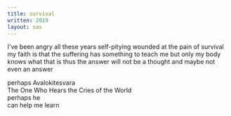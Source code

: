 ```yaml
---
title: survival
written: 2019
layout: sas
---
```


<div class="poem">
I've been angry all these years  
self-pitying  
wounded  
at the pain of survival  
my faith is that the suffering  
has something to teach me  
but only my body knows  
what that is  
thus the answer  
will not be a thought  
and maybe  
not even an answer  

perhaps Avalokitesvara  
The One Who Hears the Cries of the World  
perhaps he  
can help me learn
</div>
